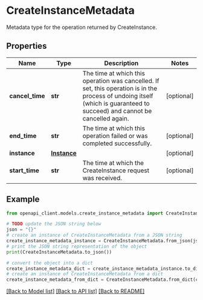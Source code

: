 # CreateInstanceMetadata

Metadata type for the operation returned by CreateInstance.

## Properties

Name | Type | Description | Notes
------------ | ------------- | ------------- | -------------
**cancel_time** | **str** | The time at which this operation was cancelled. If set, this operation is in the process of undoing itself (which is guaranteed to succeed) and cannot be cancelled again. | [optional] 
**end_time** | **str** | The time at which this operation failed or was completed successfully. | [optional] 
**instance** | [**Instance**](Instance.md) |  | [optional] 
**start_time** | **str** | The time at which the CreateInstance request was received. | [optional] 

## Example

```python
from openapi_client.models.create_instance_metadata import CreateInstanceMetadata

# TODO update the JSON string below
json = "{}"
# create an instance of CreateInstanceMetadata from a JSON string
create_instance_metadata_instance = CreateInstanceMetadata.from_json(json)
# print the JSON string representation of the object
print(CreateInstanceMetadata.to_json())

# convert the object into a dict
create_instance_metadata_dict = create_instance_metadata_instance.to_dict()
# create an instance of CreateInstanceMetadata from a dict
create_instance_metadata_from_dict = CreateInstanceMetadata.from_dict(create_instance_metadata_dict)
```
[[Back to Model list]](../README.md#documentation-for-models) [[Back to API list]](../README.md#documentation-for-api-endpoints) [[Back to README]](../README.md)


